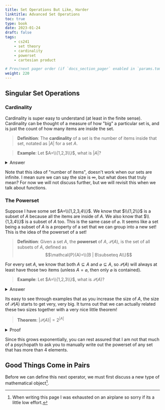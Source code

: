 ```yaml
---
title: Set Operations But Like, Harder
linktitle: Advanced Set Operations
toc: true
type: book
date: 2023-01-24
draft: false
tags:
    - cs241
    - set theory
    - cardinality
    - powerset
    - cartesian product

# Prev/next pager order (if `docs_section_pager` enabled in `params.toml`)
weight: 220
---
```


## Singular Set Operations

### Cardinality

Cardinality is super easy to understand (at least in the finite sense). Cardinality can be thought of a measure of how "big" a particular set is, and is just the count of how many items are inside the set.

> **Definition**: The **cardinality** of a set is the number of items inside that set, notated as $|A|$ for a set $A$.

> **Example**: Let $A=\\{1,2,3\\}$, what is $|A|$?
<details>
<summary>Answer</summary>
There are $3$ items in $A$, so $|A|=3$.
</details>

Note that this idea of "number of items", doesn't work when our sets are infinite. I mean sure we can say the size is $\infty$, but what does that truly mean? For now we will not discuss further, but we will revisit this when we talk about functions.

### The Powerset

Suppose I have some set $A=\\{1,2,3,4\\}$. We know that $\\{1,2\\}$ is a subset of $A$ because all the items are inside of $A$. We also know that $\\{1,3,4\\}$ is a subset of $A$ too. This is the same case of $\varnothing$. It seems like a set being a subset of $A$ is a property of a set that we can group into a new set! This is the idea of the powerset of a set!

> **Definition**: Given a set $A$, the **powerset** of $A$, $\mathcal{P}(A)$, is the set of all subsets of $A$, defined as $$\mathcal{P}(A)=\\{B | B\subseteq A\\}$$

For every set $A$, we know that both $A\subseteq A$ and $\varnothing\subseteq A$, so $\mathcal{P}(A)$ will always at least have those two items (unless $A=\varnothing$, then only $\varnothing$ is contained).

> **Example**: Let $A=\\{1,2,3\\}$, what is $\mathcal{P}(A)$?
<details>
<summary>Answer</summary>
$$\mathcal{P}(A)=\{\varnothing,\{1\},\{2\},\{3\},\{1,2\},\{1,3\},\{2,3\},\{1,2,3\}\}.$$
</details>

Its easy to see through examples that as you increase the size of $A$, the size of $\mathcal{P}(A)$ starts to get very, very big. It turns out that we can actually related these two sizes together with a very nice little theorem!

> **Theorem**: $|\mathcal{P}(A)|=2^{|A|}$
<details>
<summary>Proof</summary>
This theorem is simply proven by a counting argument. Consider how many subsets can possibly have of $A$, and that will be how many elements are inside the powerset. For any particular element $x\in A$, for every subset that element is either inside or not inside the subset. That means for each element, we have $2$ options per subset.
</br>
We can multiply $2\cdot 2\cdot\ldots\cdot 2$ for every element to represent the total number of subsets we can get. This will be done $|A|$ times, so we know the claim is true.
</br>
<b>Q.E.D.</b>
</details>

Since this grows exponentially, you can rest assured that I am not that much of a psychopath to ask you to manually write out the powerset of any set that has more than $4$ elements.

## Good Things Come in Pairs

Before we can define this next operator, we must first discuss a new type of mathematical object[^1].

[^1]: When writing this page I was exhausted on an airplane so sorry if its a little low effort.
